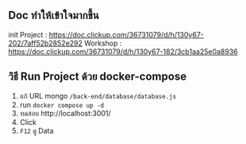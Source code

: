 ## Doc ทำให้เข้าใจมากขึ้น
init Project : https://doc.clickup.com/36731079/d/h/130y67-202/7aff52b2852e292
Workshop : https://doc.clickup.com/36731079/d/h/130y67-182/3cb1aa25e0a8936

## วิธี Run Project ด้วย docker-compose

1. แก้ URL mongo `/back-end/database/database.js`
2. run `docker compose up -d`
3. ทดสอบ http://localhost:3001/
4. Click
5. `F12` ดู Data
